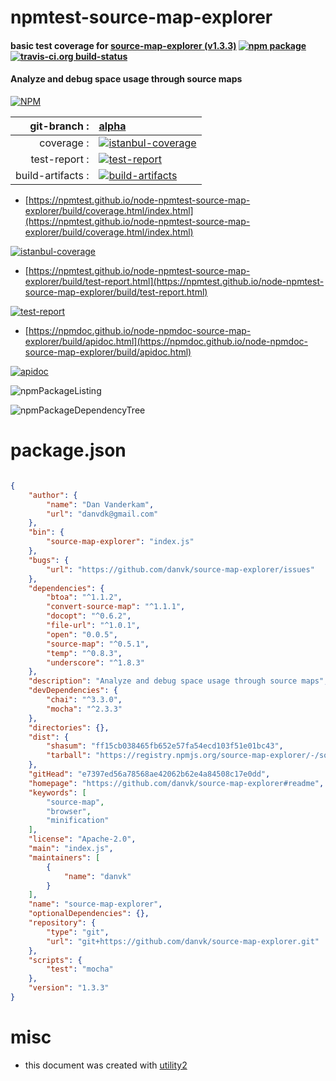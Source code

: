 # npmtest-source-map-explorer

#### basic test coverage for  [source-map-explorer (v1.3.3)](https://github.com/danvk/source-map-explorer#readme)  [![npm package](https://img.shields.io/npm/v/npmtest-source-map-explorer.svg?style=flat-square)](https://www.npmjs.org/package/npmtest-source-map-explorer) [![travis-ci.org build-status](https://api.travis-ci.org/npmtest/node-npmtest-source-map-explorer.svg)](https://travis-ci.org/npmtest/node-npmtest-source-map-explorer)

#### Analyze and debug space usage through source maps

[![NPM](https://nodei.co/npm/source-map-explorer.png?downloads=true&downloadRank=true&stars=true)](https://www.npmjs.com/package/source-map-explorer)

| git-branch : | [alpha](https://github.com/npmtest/node-npmtest-source-map-explorer/tree/alpha)|
|--:|:--|
| coverage : | [![istanbul-coverage](https://npmtest.github.io/node-npmtest-source-map-explorer/build/coverage.badge.svg)](https://npmtest.github.io/node-npmtest-source-map-explorer/build/coverage.html/index.html)|
| test-report : | [![test-report](https://npmtest.github.io/node-npmtest-source-map-explorer/build/test-report.badge.svg)](https://npmtest.github.io/node-npmtest-source-map-explorer/build/test-report.html)|
| build-artifacts : | [![build-artifacts](https://npmtest.github.io/node-npmtest-source-map-explorer/glyphicons_144_folder_open.png)](https://github.com/npmtest/node-npmtest-source-map-explorer/tree/gh-pages/build)|

- [https://npmtest.github.io/node-npmtest-source-map-explorer/build/coverage.html/index.html](https://npmtest.github.io/node-npmtest-source-map-explorer/build/coverage.html/index.html)

[![istanbul-coverage](https://npmtest.github.io/node-npmtest-source-map-explorer/build/screenCapture.buildCi.browser.%252Ftmp%252Fbuild%252Fcoverage.lib.html.png)](https://npmtest.github.io/node-npmtest-source-map-explorer/build/coverage.html/index.html)

- [https://npmtest.github.io/node-npmtest-source-map-explorer/build/test-report.html](https://npmtest.github.io/node-npmtest-source-map-explorer/build/test-report.html)

[![test-report](https://npmtest.github.io/node-npmtest-source-map-explorer/build/screenCapture.buildCi.browser.%252Ftmp%252Fbuild%252Ftest-report.html.png)](https://npmtest.github.io/node-npmtest-source-map-explorer/build/test-report.html)

- [https://npmdoc.github.io/node-npmdoc-source-map-explorer/build/apidoc.html](https://npmdoc.github.io/node-npmdoc-source-map-explorer/build/apidoc.html)

[![apidoc](https://npmdoc.github.io/node-npmdoc-source-map-explorer/build/screenCapture.buildCi.browser.%252Ftmp%252Fbuild%252Fapidoc.html.png)](https://npmdoc.github.io/node-npmdoc-source-map-explorer/build/apidoc.html)

![npmPackageListing](https://npmtest.github.io/node-npmtest-source-map-explorer/build/screenCapture.npmPackageListing.svg)

![npmPackageDependencyTree](https://npmtest.github.io/node-npmtest-source-map-explorer/build/screenCapture.npmPackageDependencyTree.svg)



# package.json

```json

{
    "author": {
        "name": "Dan Vanderkam",
        "url": "danvdk@gmail.com"
    },
    "bin": {
        "source-map-explorer": "index.js"
    },
    "bugs": {
        "url": "https://github.com/danvk/source-map-explorer/issues"
    },
    "dependencies": {
        "btoa": "^1.1.2",
        "convert-source-map": "^1.1.1",
        "docopt": "^0.6.2",
        "file-url": "^1.0.1",
        "open": "0.0.5",
        "source-map": "^0.5.1",
        "temp": "^0.8.3",
        "underscore": "^1.8.3"
    },
    "description": "Analyze and debug space usage through source maps",
    "devDependencies": {
        "chai": "^3.3.0",
        "mocha": "^2.3.3"
    },
    "directories": {},
    "dist": {
        "shasum": "ff15cb038465fb652e57fa54ecd103f51e01bc43",
        "tarball": "https://registry.npmjs.org/source-map-explorer/-/source-map-explorer-1.3.3.tgz"
    },
    "gitHead": "e7397ed56a78568ae42062b62e4a84508c17e0dd",
    "homepage": "https://github.com/danvk/source-map-explorer#readme",
    "keywords": [
        "source-map",
        "browser",
        "minification"
    ],
    "license": "Apache-2.0",
    "main": "index.js",
    "maintainers": [
        {
            "name": "danvk"
        }
    ],
    "name": "source-map-explorer",
    "optionalDependencies": {},
    "repository": {
        "type": "git",
        "url": "git+https://github.com/danvk/source-map-explorer.git"
    },
    "scripts": {
        "test": "mocha"
    },
    "version": "1.3.3"
}
```



# misc
- this document was created with [utility2](https://github.com/kaizhu256/node-utility2)
